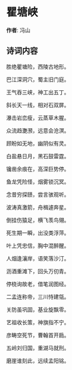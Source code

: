 # 瞿塘峡

**作者**: 冯山

## 诗词内容

胜绝瞿塘险，西陵古地形。

巴江深洞穴，蜀主旧门庭。

王气吞三峡，神工出五丁。

斜长天一线，相对石双屏。

瀑击岩峦瘦，云蒸草木腥。

众流趋灔滪，远意会沧溟。

顾盼如无地，幽阴似有灵。

白盐悬日月，黑石鼓雷霆。

镵凿余痕在，高深巨势停。

鱼龙凭险怪，烟雾锁沉冥。

念昔穷探赜，尝言骇观听。

波涛真激箭，舟楫遽奔星。

倒挂伤猿足，横飞羡鸟翎。

死生期一瞬，出没类浮萍。

叶上凭忠信，胸中混醉醒。

人烟逢瀼岸，语笑落沙汀。

沥酒重滩下，回头万仞青。

停桡询故老，借笔润图经。

二孟连称帝，三川恃建瓴。

关防虽巩固，基业旋飘零。

艺祖收长策，神旗指不宁。

彦畴空死节，曹翰首开扃。

五岭刘归国，重湖马就刑。

磨崖谁刻此，远续孟阳铭。

